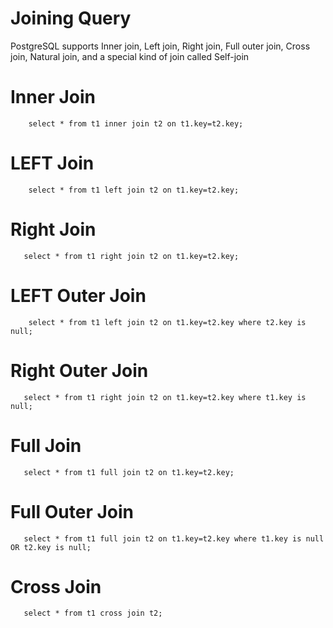 # Joining Query

PostgreSQL supports Inner join, Left join, Right join, Full outer join, Cross join, 
Natural join, and a special kind of join called Self-join


# Inner Join
```
    select * from t1 inner join t2 on t1.key=t2.key;
```

# LEFT Join
```
    select * from t1 left join t2 on t1.key=t2.key;
```

# Right Join
```
   select * from t1 right join t2 on t1.key=t2.key; 
```

# LEFT Outer Join
```
    select * from t1 left join t2 on t1.key=t2.key where t2.key is null;
```

# Right Outer Join
```
   select * from t1 right join t2 on t1.key=t2.key where t1.key is null;
```

# Full Join
```
   select * from t1 full join t2 on t1.key=t2.key;
```

# Full Outer Join
```
   select * from t1 full join t2 on t1.key=t2.key where t1.key is null OR t2.key is null;
```

# Cross Join
```
   select * from t1 cross join t2;
```
